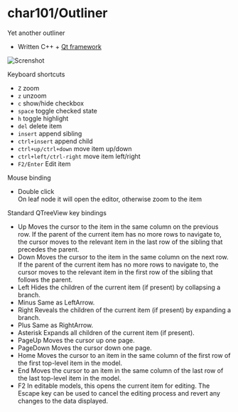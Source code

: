 char101/Outliner
================

Yet another outliner

* Written C++ + [Qt framework](http://www.qt.io/)

![Screnshot](http://char101.github.io/outliner/images/screenshot.png)

Keyboard shortcuts

* `Z` zoom
* `z` unzoom
* `c` show/hide checkbox
* `space` toggle checked state
* `h` toggle highlight
* `del` delete item
* `insert` append sibling
* `ctrl+insert` append child
* `ctrl+up/ctrl+down` move item up/down
* `ctrl+left/ctrl-right` move item left/right
* `F2/Enter` Edit item

Mouse binding

* Double click  
  On leaf node it will open the editor, otherwise zoom to the item

Standard QTreeView key bindings

* Up	Moves the cursor to the item in the same column on the previous row. If the parent of the current item has no more rows to navigate to, the cursor moves to the relevant item in the last row of the sibling that precedes the parent.
* Down	Moves the cursor to the item in the same column on the next row. If the parent of the current item has no more rows to navigate to, the cursor moves to the relevant item in the first row of the sibling that follows the parent.
* Left	Hides the children of the current item (if present) by collapsing a branch.
* Minus	Same as LeftArrow.
* Right	Reveals the children of the current item (if present) by expanding a branch.
* Plus	Same as RightArrow.
* Asterisk	Expands all children of the current item (if present).
* PageUp	Moves the cursor up one page.
* PageDown	Moves the cursor down one page.
* Home	Moves the cursor to an item in the same column of the first row of the first top-level item in the model.
* End	Moves the cursor to an item in the same column of the last row of the last top-level item in the model.
* F2	In editable models, this opens the current item for editing. The Escape key can be used to cancel the editing process and revert any changes to the data displayed.
